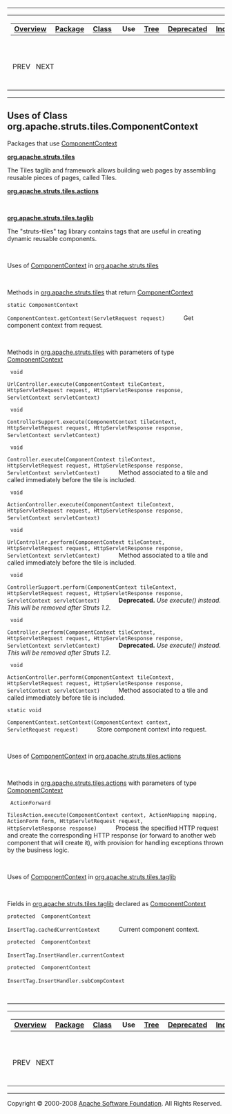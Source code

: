 ------------------------------------------------------------------------

<span id="navbar_top"></span> [](#skip-navbar_top "Skip navigation links")

<table>
<colgroup>
<col width="50%" />
<col width="50%" />
</colgroup>
<tbody>
<tr class="odd">
<td align="left"><span id="navbar_top_firstrow"></span>
<table>
<tbody>
<tr class="odd">
<td align="left"><a href="../../../../../overview-summary.html.md"><strong>Overview</strong></a> </td>
<td align="left"><a href="../package-summary.html.md"><strong>Package</strong></a> </td>
<td align="left"><a href="../../../../../org/apache/struts/tiles/ComponentContext.html.md" title="class in org.apache.struts.tiles"><strong>Class</strong></a> </td>
<td align="left"> <strong>Use</strong> </td>
<td align="left"><a href="../package-tree.html.md"><strong>Tree</strong></a> </td>
<td align="left"><a href="../../../../../deprecated-list.html.md"><strong>Deprecated</strong></a> </td>
<td align="left"><a href="../../../../../index-all.html.md"><strong>Index</strong></a> </td>
<td align="left"><a href="../../../../../help-doc.html.md"><strong>Help</strong></a> </td>
</tr>
</tbody>
</table></td>
<td align="left"></td>
</tr>
<tr class="even">
<td align="left"> PREV   NEXT</td>
<td align="left"><a href="../../../../../index.html.md?org/apache/struts/tiles//class-useComponentContext.html"><strong>FRAMES</strong></a>    <a href="ComponentContext.html"><strong>NO FRAMES</strong></a>    
<a href="../../../../../allclasses-noframe.html.md"><strong>All Classes</strong></a></td>
</tr>
</tbody>
</table>

<span id="skip-navbar_top"></span>

------------------------------------------------------------------------

**Uses of Class
 org.apache.struts.tiles.ComponentContext**
-------------------------------------------

Packages that use [ComponentContext](../../../../../org/apache/struts/tiles/ComponentContext.html.md "class in org.apache.struts.tiles")

[**org.apache.struts.tiles**](#org.apache.struts.tiles)

The Tiles taglib and framework allows building web pages by assembling reusable pieces of pages, called Tiles. 

[**org.apache.struts.tiles.actions**](#org.apache.struts.tiles.actions)

  

[**org.apache.struts.tiles.taglib**](#org.apache.struts.tiles.taglib)

The "struts-tiles" tag library contains tags that are useful in creating dynamic reusable components. 

 

<span id="org.apache.struts.tiles"></span>

Uses of [ComponentContext](../../../../../org/apache/struts/tiles/ComponentContext.html.md "class in org.apache.struts.tiles") in [org.apache.struts.tiles](../../../../../org/apache/struts/tiles/package-summary.html)

 

Methods in [org.apache.struts.tiles](../../../../../org/apache/struts/tiles/package-summary.html.md) that return [ComponentContext](../../../../../org/apache/struts/tiles/ComponentContext.html "class in org.apache.struts.tiles")

`static ComponentContext`

`ComponentContext.getContext(ServletRequest request)`
           Get component context from request.

 

Methods in [org.apache.struts.tiles](../../../../../org/apache/struts/tiles/package-summary.html.md) with parameters of type [ComponentContext](../../../../../org/apache/struts/tiles/ComponentContext.html "class in org.apache.struts.tiles")

` void`

`UrlController.execute(ComponentContext tileContext, HttpServletRequest request, HttpServletResponse response, ServletContext servletContext)`
            

` void`

`ControllerSupport.execute(ComponentContext tileContext, HttpServletRequest request, HttpServletResponse response, ServletContext servletContext)`
            

` void`

`Controller.execute(ComponentContext tileContext, HttpServletRequest request, HttpServletResponse response, ServletContext servletContext)`
           Method associated to a tile and called immediately before the tile is included.

` void`

`ActionController.execute(ComponentContext tileContext, HttpServletRequest request, HttpServletResponse response, ServletContext servletContext)`
            

` void`

`UrlController.perform(ComponentContext tileContext, HttpServletRequest request, HttpServletResponse response, ServletContext servletContext)`
           Method associated to a tile and called immediately before the tile is included.

` void`

`ControllerSupport.perform(ComponentContext tileContext, HttpServletRequest request, HttpServletResponse response, ServletContext servletContext)`
           **Deprecated.** *Use execute() instead. This will be removed after Struts 1.2.*

` void`

`Controller.perform(ComponentContext tileContext, HttpServletRequest request, HttpServletResponse response, ServletContext servletContext)`
           **Deprecated.** *Use execute() instead. This will be removed after Struts 1.2.*

` void`

`ActionController.perform(ComponentContext tileContext, HttpServletRequest request, HttpServletResponse response, ServletContext servletContext)`
           Method associated to a tile and called immediately before tile is included.

`static void`

`ComponentContext.setContext(ComponentContext context, ServletRequest request)`
           Store component context into request.

 

<span id="org.apache.struts.tiles.actions"></span>

Uses of [ComponentContext](../../../../../org/apache/struts/tiles/ComponentContext.html.md "class in org.apache.struts.tiles") in [org.apache.struts.tiles.actions](../../../../../org/apache/struts/tiles/actions/package-summary.html)

 

Methods in [org.apache.struts.tiles.actions](../../../../../org/apache/struts/tiles/actions/package-summary.html.md) with parameters of type [ComponentContext](../../../../../org/apache/struts/tiles/ComponentContext.html "class in org.apache.struts.tiles")

` ActionForward`

`TilesAction.execute(ComponentContext context, ActionMapping mapping, ActionForm form, HttpServletRequest request, HttpServletResponse response)`
           Process the specified HTTP request and create the corresponding HTTP response (or forward to another web component that will create it), with provision for handling exceptions thrown by the business logic.

 

<span id="org.apache.struts.tiles.taglib"></span>

Uses of [ComponentContext](../../../../../org/apache/struts/tiles/ComponentContext.html.md "class in org.apache.struts.tiles") in [org.apache.struts.tiles.taglib](../../../../../org/apache/struts/tiles/taglib/package-summary.html)

 

Fields in [org.apache.struts.tiles.taglib](../../../../../org/apache/struts/tiles/taglib/package-summary.html.md) declared as [ComponentContext](../../../../../org/apache/struts/tiles/ComponentContext.html "class in org.apache.struts.tiles")

`protected  ComponentContext`

`InsertTag.cachedCurrentContext`
           Current component context.

`protected  ComponentContext`

`InsertTag.InsertHandler.currentContext`
            

`protected  ComponentContext`

`InsertTag.InsertHandler.subCompContext`
            

 

------------------------------------------------------------------------

<span id="navbar_bottom"></span> [](#skip-navbar_bottom "Skip navigation links")

<table>
<colgroup>
<col width="50%" />
<col width="50%" />
</colgroup>
<tbody>
<tr class="odd">
<td align="left"><span id="navbar_bottom_firstrow"></span>
<table>
<tbody>
<tr class="odd">
<td align="left"><a href="../../../../../overview-summary.html.md"><strong>Overview</strong></a> </td>
<td align="left"><a href="../package-summary.html.md"><strong>Package</strong></a> </td>
<td align="left"><a href="../../../../../org/apache/struts/tiles/ComponentContext.html.md" title="class in org.apache.struts.tiles"><strong>Class</strong></a> </td>
<td align="left"> <strong>Use</strong> </td>
<td align="left"><a href="../package-tree.html.md"><strong>Tree</strong></a> </td>
<td align="left"><a href="../../../../../deprecated-list.html.md"><strong>Deprecated</strong></a> </td>
<td align="left"><a href="../../../../../index-all.html.md"><strong>Index</strong></a> </td>
<td align="left"><a href="../../../../../help-doc.html.md"><strong>Help</strong></a> </td>
</tr>
</tbody>
</table></td>
<td align="left"></td>
</tr>
<tr class="even">
<td align="left"> PREV   NEXT</td>
<td align="left"><a href="../../../../../index.html.md?org/apache/struts/tiles//class-useComponentContext.html"><strong>FRAMES</strong></a>    <a href="ComponentContext.html"><strong>NO FRAMES</strong></a>    
<a href="../../../../../allclasses-noframe.html.md"><strong>All Classes</strong></a></td>
</tr>
</tbody>
</table>

<span id="skip-navbar_bottom"></span>

------------------------------------------------------------------------

Copyright © 2000-2008 [Apache Software Foundation](http://www.apache.org/). All Rights Reserved.
